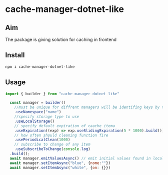 # cache-manager-dotnet-like

## Aim

The package is giving solution for caching in frontend

## Install

```powershell
npm i cache-manager-dotnet-like
```

## Usage

```JavaScript
import { builder } from "cache-manager-dotnet-like"

  const manager = builder()
    //must be unique for diffrent managers will be identifing keys by that property
    .useNamespace("name")
    //specify storage type to use 
    .useLocalStorage()
    // specify default expiration of caache itema
    .useExpiration((exp) => exp.useSlidingExpiration(5 * 1000).build())
    // how often should cleaning function fire
    .usePeriodicalClean(1000)
    // subscribe to change of any item
    .useSubscribeToChange(console.log)
  .build();
  await manager.emitValuesAsync() // emit initial values found in local storage
  await manager.setItemAsync("blue", {nome:""})
  await manager.setItemAsync("white", {on: {}})
```